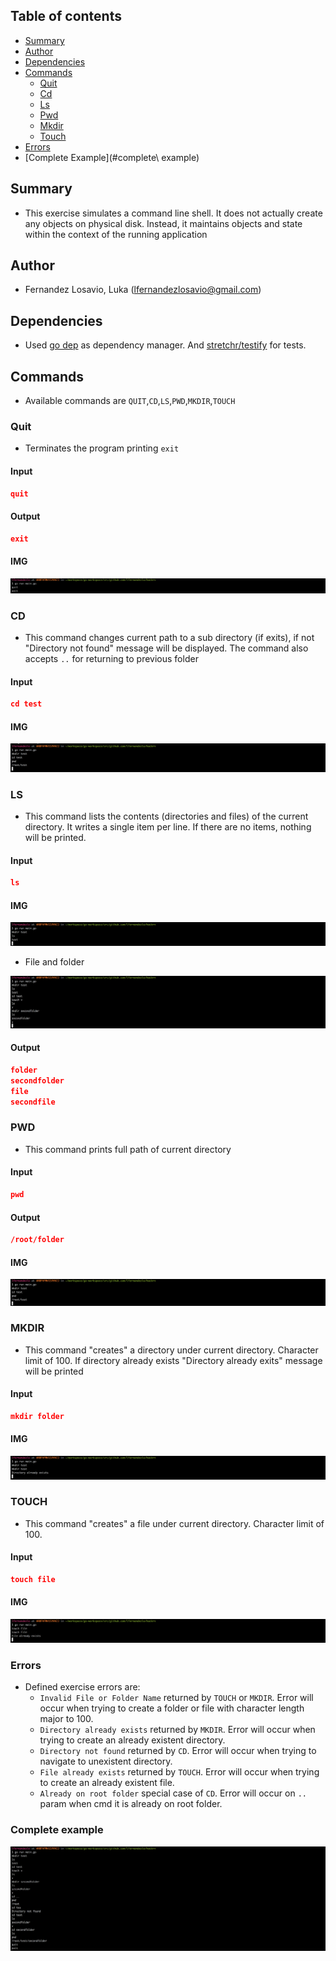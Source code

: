 ## Table of contents
- [Summary](#summary)
- [Author](#author)
- [Dependencies](#dependencies)
- [Commands](#commands)
  - [Quit](#quit)
  - [Cd](#cd)
  - [Ls](#ls)
  - [Pwd](#pwd)
  - [Mkdir](#mkdir)
  - [Touch](#touch)
- [Errors](#errors)
- [Complete Example](#complete\ example)

## Summary
- This exercise simulates a command line shell. It does not actually create any objects on physical disk. Instead, it maintains objects and state within the context of the running application

## Author
- Fernandez Losavio, Luka (lfernandezlosavio@gmail.com)

## Dependencies

- Used [go dep](https://golang.github.io/dep) as dependency manager. And [stretchr/testify](https://github.com/stretchr/testify) for tests.

## Commands
- Available commands are `QUIT`,`CD`,`LS`,`PWD`,`MKDIR`,`TOUCH`

### Quit
- Terminates the program printing `exit`

#### Input
```json
quit
```

#### Output
```json
exit
```

#### IMG

![IMG](images/quit.png)

### CD
- This command changes current path to a sub directory (if exits), if not "Directory not found" message will be displayed. The command also accepts `..` for returning to previous folder

#### Input
```json
cd test
```

#### IMG

![IMG](images/cd.png)

### LS
- This command lists the contents (directories and files) of the current directory. It writes a single item per line. If there are no items, nothing will be printed.

#### Input
```json
ls
```

#### IMG

![IMG](images/ls.png)

- File and folder

![IMG](images/ls_file_and_folder.png)

#### Output
```json
folder
secondfolder
file
secondfile
```

### PWD
- This command prints full path of current directory

#### Input
```json
pwd
```

#### Output
```json
/root/folder
```

#### IMG

![IMG](images/pwd.png)


### MKDIR
- This command "creates" a directory under current directory. Character limit of 100. If directory already exists "Directory already exits" message will be printed

#### Input
```json
mkdir folder
```

#### IMG

![IMG](images/mkdir.png)


### TOUCH
- This command "creates" a file under current directory. Character limit of 100.

#### Input
```json
touch file
```

#### IMG

![IMG](images/touch.png)


### Errors

- Defined exercise errors are:
  - `Invalid File or Folder Name` returned by `TOUCH` or `MKDIR`. Error will occur when trying to create a folder or file with character length major to 100.
  - `Directory already exists` returned by `MKDIR`. Error will occur when trying to create an already existent directory.
  - `Directory not found` returned by `CD`. Error will occur when trying to navigate to unexistent directory.
  - `File already exists` returned by `TOUCH`. Error will occur when trying to create an already existent file.
  - `Already on root folder` special case of `CD`. Error will occur on `..` param when cmd it is already on root folder.


### Complete example

![IMG](images/complete_example.png)